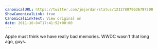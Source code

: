 ```yaml
---
canonicalURL: https://twitter.com/jmjordan/status/121278879636787200
ShowCanonicalLink: true
CanonicalLinkText: View original on
date: 2011-10-04T17:41:52+00:00
---
```

Apple must think we have really bad memories. WWDC wasn't that long ago, guys.